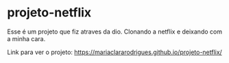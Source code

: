 # projeto-netflix
Esse é um projeto que fiz atraves da dio. Clonando a netflix e deixando com a minha cara.

Link para ver o projeto: https://mariaclararodrigues.github.io/projeto-netflix/
